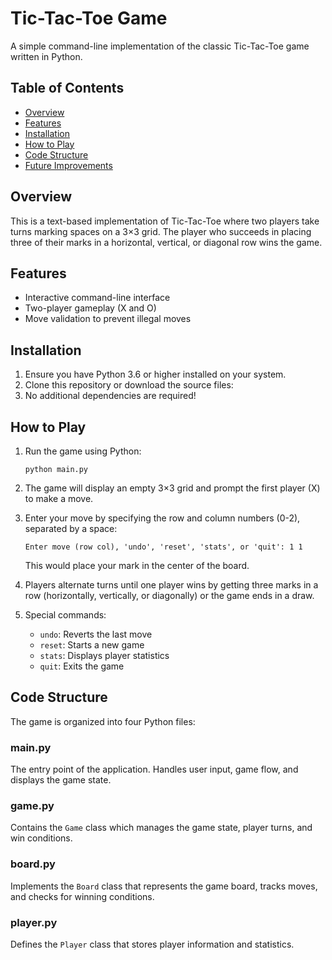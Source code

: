 # Tic-Tac-Toe Game

A simple command-line implementation of the classic Tic-Tac-Toe game written in Python.

## Table of Contents
- [Overview](#overview)
- [Features](#features)
- [Installation](#installation)
- [How to Play](#how-to-play)
- [Code Structure](#code-structure)
- [Future Improvements](#future-improvements)

## Overview
This is a text-based implementation of Tic-Tac-Toe where two players take turns marking spaces on a 3×3 grid. The player who succeeds in placing three of their marks in a horizontal, vertical, or diagonal row wins the game.

## Features
- Interactive command-line interface
- Two-player gameplay (X and O)
- Move validation to prevent illegal moves

## Installation

1. Ensure you have Python 3.6 or higher installed on your system.
2. Clone this repository or download the source files:
3. No additional dependencies are required!

## How to Play

1. Run the game using Python:
   ```
   python main.py
   ```

2. The game will display an empty 3×3 grid and prompt the first player (X) to make a move.

3. Enter your move by specifying the row and column numbers (0-2), separated by a space:
   ```
   Enter move (row col), 'undo', 'reset', 'stats', or 'quit': 1 1
   ```
   This would place your mark in the center of the board.

4. Players alternate turns until one player wins by getting three marks in a row (horizontally, vertically, or diagonally) or the game ends in a draw.

5. Special commands:
   - `undo`: Reverts the last move
   - `reset`: Starts a new game
   - `stats`: Displays player statistics
   - `quit`: Exits the game

## Code Structure

The game is organized into four Python files:

### main.py
The entry point of the application. Handles user input, game flow, and displays the game state.

### game.py
Contains the `Game` class which manages the game state, player turns, and win conditions.

### board.py
Implements the `Board` class that represents the game board, tracks moves, and checks for winning conditions.

### player.py
Defines the `Player` class that stores player information and statistics.
